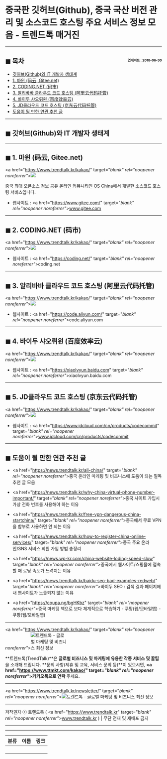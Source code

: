 # 중국판 깃허브(Github), 중국 국산 버전 관리 및 소스코드 호스팅 주요 서비스 정보 모음 - 트렌드톡 매거진

<!-- <a name="index"></a> -->
***
## ◼︎ 목차 <span style="font-size:0.5em; float:right; padding:0.5em 0 0;">업데이트 : 2018-06-30</span>

- [깃허브(Github)와 IT 개발자 생태계](#index-00)
- [1. 마윈 (码云, Gitee.net)](#index-01)
- [2. CODING.NET (码市)](#index-02)
- [3. 알리바바 클라우드 코드 호스팅 (阿里云代码托管)](#index-03)
- [4. 바이두 샤오뤼윈 (百度效率云)](#index-04)
- [5. JD클라우드 코드 호스팅 (京东云代码托管)](#index-05)
- [도움이 될 만한 연관 추천 글](#recommendation)

<!-- <a name="index-00"></a> -->
***
## ◼︎ 깃허브(Github)와 IT 개발자 생태계

<!-- <a name="index-01"></a> -->
***
## ◼︎ 1. 마윈 (码云, Gitee.net)

<a href="https://www.trendtalk.kr/kakao/" target="_blank" rel="noopener noreferrer"_>![](https://hellotblog.files.wordpress.com/2019/05/redweb-gitee-800.png)</a>

중국 최대 오픈소스 정보 공유 온라인 커뮤니티인 OS China에서 개발한 소스코드 호스팅 서비스입니다.

- 웹사이트 : <a href="https://www.gitee.com/" target="_blank" rel="noopener noreferrer"_>www.gitee.com</a>

<!-- <a name="index-02"></a> -->
***
## ◼︎ 2. CODING.NET (码市)

<a href="https://www.trendtalk.kr/kakao/" target="_blank" rel="noopener noreferrer"_>![](https://hellotblog.files.wordpress.com/2019/05/redweb-coding-net-800.png)</a>

- 웹사이트 : <a href="https://coding.net/" target="_blank" rel="noopener noreferrer"_>coding.net</a>

<!-- <a name="index-03"></a> -->
***
## ◼︎ 3. 알리바바 클라우드 코드 호스팅 (阿里云代码托管)

<a href="https://www.trendtalk.kr/kakao/" target="_blank" rel="noopener noreferrer"_>![](https://hellotblog.files.wordpress.com/2019/05/redweb-aliyun-code-hosting-800.png)</a>

- 웹사이트 : <a href="https://code.aliyun.com/" target="_blank" rel="noopener noreferrer"_>code.aliyun.com</a>

<!-- <a name="index-04"></a> -->
***
## ◼︎ 4. 바이두 샤오뤼윈 (百度效率云)

<a href="https://www.trendtalk.kr/kakao/" target="_blank" rel="noopener noreferrer"_>![](https://hellotblog.files.wordpress.com/2019/05/redweb-baidu-xiaolvyun-800.png)</a>

- 웹사이트 : <a href="https://xiaolvyun.baidu.com" target="_blank" rel="noopener noreferrer"_>xiaolvyun.baidu.com</a>

<!-- <a name="index-05"></a> -->
***
## ◼︎ 5. JD클라우드 코드 호스팅 (京东云代码托管)

<a href="https://www.trendtalk.kr/kakao/" target="_blank" rel="noopener noreferrer"_>![](https://hellotblog.files.wordpress.com/2019/05/redweb-jd-cloud-code-800.png)</a>

- 웹사이트 : <a href="https://www.jdcloud.com/cn/products/codecommit" target="_blank" rel="noopener noreferrer"_>www.jdcloud.com/cn/products/codecommit</a>

<!-- <a name="recommendation"></a> -->
***
## ◼︎ 도움이 될 만한 연관 추천 글

- <a href="https://news.trendtalk.kr/all-china/" target="_blank" rel="noopener noreferrer"_>중국 온라인 마케팅 및 비즈니스에 도움이 되는 필독 추천 글 모음</a>

- <a href="https://news.trendtalk.kr/why-china-virtual-phone-number-important/" target="_blank" rel="noopener noreferrer"_>중국 사이트 가입시 가상 전화 번호를 사용해야 하는 이유</a>

- <a href="https://news.trendtalk.kr/free-vpn-dangerous-china-startchina/" target="_blank" rel="noopener noreferrer"_>중국에서 무료 VPN을 함부로 사용하면 안 되는 이유</a>

- <a href="https://news.trendtalk.kr/how-to-register-china-online-services/" target="_blank" rel="noopener noreferrer"_>중국 주요 온라인/SNS 서비스 회원 가입 방법 총정리</a>

- <a href="https://news.wp-kr.com/china-website-loding-speed-slow" target="_blank" rel="noopener noreferrer"_>중국에서 웹사이트/쇼핑몰에 접속할 때 로딩 속도가 느려지는 이유</a>

- <a href="https://news.trendtalk.kr/baidu-seo-bad-examples-redweb/" target="_blank" rel="noopener noreferrer"_>바이두 SEO : 검색 결과 페이지에 내 웹사이트가 노출되지 않는 이유</a>

- <a href="https://coupa.ng/bgHKbz" target="_blank" rel="noopener noreferrer"_>중국 마케팅 책으로 보다 체계적으로 학습하기 - 쿠팡(웹/모바일앱) - 쿠팡(웹/모바일앱)</a>

***
<a href="https://www.trendtalk.kr/kakao/" target="_blank" rel="noopener noreferrer"_><img src="https://hellotblog.files.wordpress.com/2019/04/trendtalk-logo-round-120x120.png" style="max-width:120px;" alt="트렌드톡 - 글로벌 마케팅 및 비즈니스 최신 정보"></a>

**트렌드톡(TrendTalk)**은 **글로벌 비즈니스 및 마케팅에 유용한 각종 서비스 및 꿀팁**을 소개해 드립니다.
**문의 사항(제휴 및 교육, 서비스 문의 등)**이 있으시면, **<a href="https://www.ttmkt.com/kakao/" target="_blank" rel="noopener noreferrer"_>카카오톡</a>으로 연락** 주세요.

***
<a href="https://www.trendtalk.kr/newsletter/" target="_blank" rel="noopener noreferrer"_>![트렌드톡 - 글로벌 마케팅 및 비즈니스 최신 정보](https://hellotblog.files.wordpress.com/2018/04/trendtalk-mkt-cover-01-966x200.jpg)</a>

***
저작권자 ⓒ 트렌드톡 ( <a href="https://www.trendtalk.kr" target="_blank" rel="noopener noreferrer"_>www.trendtalk.kr</a> ) | 무단 전재 및 재배포 금지
***

***
|분류|이름|링크|
|:-:|:-:|:-:|
||||
||||
||||
||||
